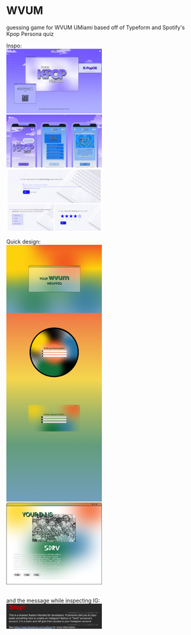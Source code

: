 # WVUM
 guessing game for WVUM UMiami
 based off of Typeform and Spotify's Kpop Persona quiz

Inspo:<br>
<img src="read_me/Screenshot 2024-09-05 134143.png" style="width: 50%;">
<img src="read_me/Screenshot 2024-09-05 134203.png" style="width: 50%;">
<img src="read_me/typeform-collage-1.webp" style="width: 50%;">

Quick design: <br>
<img src="read_me/Desktop - 2.png" style="width: 50%;">
<img src="read_me/Frame 8.png" style="width: 50%;">

<br>
and the message while inspecting IG:<br>
<img src="read_me/Screenshot 2024-09-19 024611.png" style="width: 50%;">
